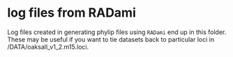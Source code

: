 # log files from RADami
Log files created in generating phylip files using `RADami` end up in this folder.
These may be useful if you want to tie datasets back to particular loci in /DATA/oaksall_v1_2.m15.loci.
